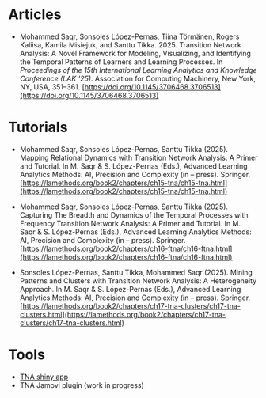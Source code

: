 # Articles
 
 - Mohammed Saqr, Sonsoles López-Pernas, Tiina Törmänen, Rogers Kaliisa, Kamila Misiejuk, and Santtu Tikka. 2025. Transition Network Analysis: A Novel Framework for Modeling, Visualizing, and Identifying the Temporal Patterns of Learners and Learning Processes. In *Proceedings of the 15th International Learning Analytics and Knowledge Conference (LAK '25)*. Association for Computing Machinery, New York, NY, USA, 351–361. [https://doi.org/10.1145/3706468.3706513](https://doi.org/10.1145/3706468.3706513)


# Tutorials

 - Mohammed Saqr, Sonsoles López-Pernas, Santtu Tikka (2025). Mapping Relational Dynamics with Transition Network Analysis: A Primer and Tutorial. In M. Saqr & S. López-Pernas (Eds.), Advanced Learning Analytics Methods: AI, Precision and Complexity (in – press). Springer. [https://lamethods.org/book2/chapters/ch15-tna/ch15-tna.html](https://lamethods.org/book2/chapters/ch15-tna/ch15-tna.html)
 
 - Mohammed Saqr, Sonsoles López-Pernas, Santtu Tikka (2025). Capturing The Breadth and Dynamics of the Temporal Processes with Frequency Transition Network Analysis: A Primer and Tutorial. In M. Saqr & S. López-Pernas (Eds.), Advanced Learning Analytics Methods: AI, Precision and Complexity (in – press). Springer. [https://lamethods.org/book2/chapters/ch16-ftna/ch16-ftna.html](https://lamethods.org/book2/chapters/ch16-ftna/ch16-ftna.html)
 
 - Sonsoles López-Pernas, Santtu Tikka, Mohammed Saqr (2025). Mining Patterns and Clusters with Transition Network Analysis: A Heterogeneity Approach. In M. Saqr & S. López-Pernas (Eds.), Advanced Learning Analytics Methods: AI, Precision and Complexity (in – press). Springer. [https://lamethods.org/book2/chapters/ch17-tna-clusters/ch17-tna-clusters.html](https://lamethods.org/book2/chapters/ch17-tna-clusters/ch17-tna-clusters.html)


# Tools

 - [TNA shiny app](https://sonsoleslp.shinyapps.io/tna-app/)
 - TNA Jamovi plugin (work in progress)
